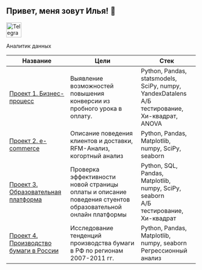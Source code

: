 ## Привет, меня зовут Илья! 👋
<a href="https://t.me/https://t.me/ostapovilya" target="_blank">
    <img src="https://upload.wikimedia.org/wikipedia/commons/8/83/Telegram_2019_Logo.svg" alt="Telegram" style="width: 40px; height: 40px;"/>
</a>

Аналитик данных

| Название | Цели | Стек |
|----------|------|------|
| [Проект 1. Бизнес-процесс](https://github.com/ilya-ostapov/Portfolio/tree/main/Buisness_process_conv) | Выявление возможностей повышения конверсии из пробного урока в оплату. | Python, Pandas, statsmodels, SciPy, numpy, YandexDatalens <br> А/Б тестирование, Хи-квадрат, ANOVA|
| [Проект 2. e-commerce](https://github.com/ilya-ostapov/Portfolio/tree/main/e-commerce) | Описание поведения клиентов и доставки, RFM-Анализ, когортный анализ | Python, Pandas, Matplotlib, numpy, SciPy, seaborn|
| [Проект 3. Образовательная платформа](https://github.com/ilya-ostapov/Portfolio/tree/main/education_platform) | Проверка эффективности новой страницы оплаты и описание поведения стуентов образовательной онлайн платформы |Python, SQL, Pandas, Matplotlib, numpy, SciPy, seaborn <br> А/Б тестирование, Хи-квадрат|
| [Проект 4. Производство бумаги в России](https://github.com/ilya-ostapov/Portfolio/tree/main/Paper_Russia) | Исследование тенденций производства бумаги в РФ по регионам 2007-2011 гг. |Python, Pandas, Matplotlib, numpy, seaborn <br> Регрессионный анализ|
<!--
<!--
**ilya-ostapov/ilya-ostapov** is a ✨ _special_ ✨ repository because its `README.md` (this file) appears on your GitHub profile.


Here are some ideas to get you started:

- 🔭 I’m currently working on ...
- 🌱 I’m currently learning ...
- 👯 I’m looking to collaborate on ...
- 🤔 I’m looking for help with ...
- 💬 Ask me about ...
- 📫 How to reach me: ...
- 😄 Pronouns: ...
- ⚡ Fun fact: ...
-->
